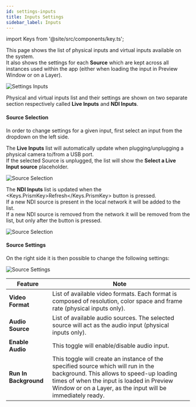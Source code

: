 ```yaml
---
id: settings-inputs
title: Inputs Settings
sidebar_label: Inputs
---
```

import Keys from '@site/src/components/key.ts';

This page shows the list of physical inputs and virtual inputs available on the system.  
It also shows the settings for each **Source** which are kept across all instances used within the app (either when loading the input in Preview Window or on a Layer).

![Settings Inputs](/prismdocs/images/settings-inputs.png)

Physical and virtual inputs list and their settings are shown on two separate section respectively called **Live Inputs** and **NDI Inputs**.

#### Source Selection
In order to change settings for a given input, first select an input from the dropdown on the left side.

The **Live Inputs** list will automatically update when plugging/unplugging a physical camera to/from a USB port.  
If the selected Source is unplugged, the list will show the **Select a Live Input source** placeholder.

![Source Selection](/prismdocs/images/source-selection-live.png)

The **NDI Inputs** list is updated when the <Keys.PrismKey>Refresh</Keys.PrismKey> button is pressed.  
If a new NDI source is present in the local network it will be added to the list.  
If a new NDI source is removed from the network it will be removed from the list, but only after the button is pressed.

![Source Selection](/prismdocs/images/source-selection-ndi.png)

#### Source Settings
On the right side it is then possible to change the following settings:

![Source Settings](/prismdocs/images/source-settings.png)

|   Feature            |  Note        |
|----------------------|------------|
| **Video Format** | List of available video formats. Each format is composed of resolution, color space and frame rate (physical inputs only).|
| **Audio Source** | List of available audio sources. The selected source will act as the audio input (physical inputs only).|
| **Enable Audio** | This toggle will enable/disable audio input.|
| **Run In Background** | This toggle will create an instance of the specified source which will run in the background. This allows to speed-up loading times of when the input is loaded in Preview Window or on a Layer, as the input will be immediately ready.|